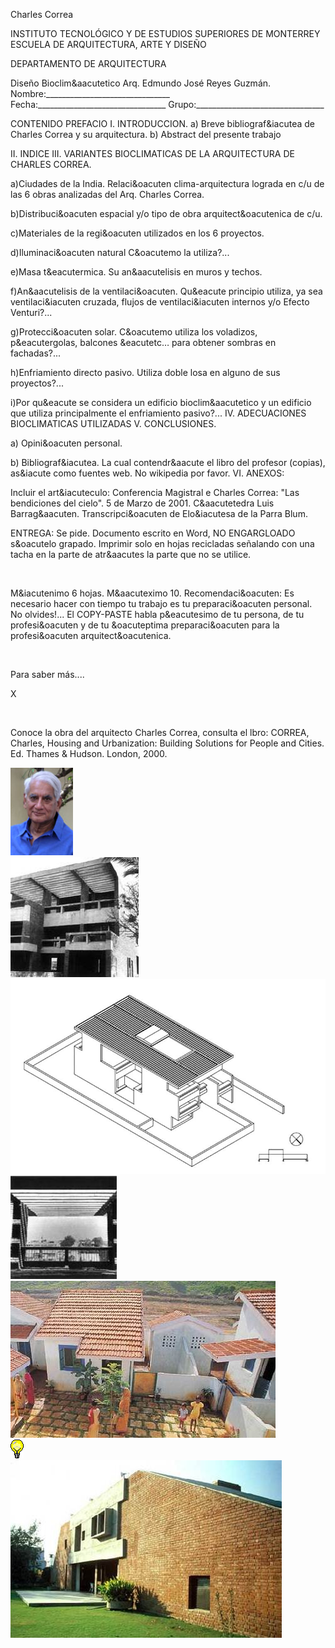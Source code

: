 

Charles Correa





 
INSTITUTO TECNOLÓGICO Y DE ESTUDIOS SUPERIORES DE MONTERREY 
ESCUELA DE ARQUITECTURA, ARTE Y DISEÑO 

DEPARTAMENTO DE ARQUITECTURA

Diseño Bioclim&aacutetico
Arq. Edmundo José Reyes Guzmán.
Nombre:_______________________________ 
Fecha:________________________________ 
Grupo:________________________________ 


 
CONTENIDO 
PREFACIO 
I. INTRODUCCION.
a) Breve bibliograf&iacutea de Charles Correa y su arquitectura.
b) Abstract del presente trabajo 

II. INDICE
III. VARIANTES BIOCLIMATICAS DE LA ARQUITECTURA DE CHARLES CORREA.

a)Ciudades de la India. Relaci&oacuten clima-arquitectura lograda en c/u de las 6 obras analizadas del Arq. Charles Correa.

b)Distribuci&oacuten espacial y/o tipo de obra arquitect&oacutenica de c/u.

c)Materiales de la regi&oacuten utilizados en los 6 proyectos.

d)Iluminaci&oacuten natural C&oacutemo la utiliza?...

e)Masa t&eacutermica. Su an&aacutelisis en muros y techos. 

f)An&aacutelisis de la ventilaci&oacuten. Qu&eacute principio utiliza, ya sea ventilaci&iacuten cruzada, flujos de ventilaci&iacuten internos y/o Efecto Venturi?... 

g)Protecci&oacuten solar. C&oacutemo utiliza los voladizos, p&eacutergolas, balcones &eacutetc… para obtener sombras en fachadas?... 

h)Enfriamiento directo pasivo. Utiliza doble losa en alguno de sus proyectos?...

i)Por qu&eacute se considera un edificio bioclim&aacutetico y un edificio que utiliza principalmente el enfriamiento pasivo?...
IV. ADECUACIONES BIOCLIMATICAS UTILIZADAS 
V. CONCLUSIONES.

a) Opini&oacuten personal.

b) Bibliograf&iacutea. La cual contendr&aacute el libro del profesor (copias), as&iacute como fuentes web. No wikipedia por favor. 
VI. ANEXOS: 
 
 Incluir el art&iacuteculo: Conferencia Magistral e Charles Correa: "Las bendiciones del cielo". 5 de Marzo de 2001. C&aacutetedra Luis Barrag&aacuten. Transcripci&oacuten de Elo&iacutesa de la Parra Blum.

ENTREGA: Se pide. Documento escrito en Word, NO ENGARGLOADO s&oacutelo grapado. 
 Imprimir solo en hojas recicladas señalando con una tacha en la parte de atr&aacutes la parte que no se utilice.




 


























 

M&iacutenimo 6 hojas. M&aacuteximo 10. 
Recomendaci&oacuten: Es necesario hacer con tiempo tu trabajo es tu preparaci&oacuten personal. 
No olvides!... El COPY-PASTE habla p&eacutesimo de tu persona, de tu profesi&oacuten y de tu &oacuteptima preparaci&oacuten para la profesi&oacuten arquitect&oacutenica. 


 

 














Para saber más....




X




 

 
Conoce la obra del arquitecto Charles Correa, consulta el lbro: 
CORREA, Charles, Housing and Urbanization: Building Solutions for People and Cities. Ed. Thames & Hudson. London, 2000. 








<div class="mdl-grid">
<div class="mdl-cell mdl-cell--6-col mdl-typography--text-center">
<img src='./content/4/M4.39/Charles_Correa.bmp'>
</div>
<div class="mdl-cell mdl-cell--6-col mdl-typography--text-center">
<img src='./content/4/M4.39/charles.1.jpg'>
</div>
<div class="mdl-cell mdl-cell--6-col mdl-typography--text-center">
<img src='./content/4/M4.39/charles.2.jpg'>
</div>
<div class="mdl-cell mdl-cell--6-col mdl-typography--text-center">
<img src='./content/4/M4.39/Charles.3.jpg'>
</div>
<div class="mdl-cell mdl-cell--6-col mdl-typography--text-center">
<img src='./content/4/M4.39/Charles.5.jpg'>
</div>
<div class="mdl-cell mdl-cell--6-col mdl-typography--text-center">
<img src='./content/4/M4.39/sugerencias.gif'>
</div>
<div class="mdl-cell mdl-cell--6-col mdl-typography--text-center">
<img src='./content/4/M4.39/Charles.4.jpg'>
</div>
</div>